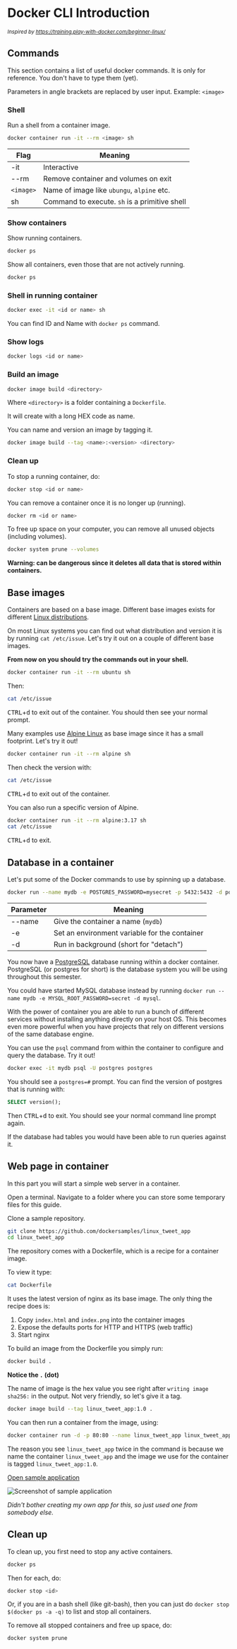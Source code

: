 # Docker CLI Introduction

<small><i>Inspired by <https://training.play-with-docker.com/beginner-linux/></small></i>

## Commands

This section contains a list of useful docker commands.
It is only for reference.
You don't have to type them (yet).

Parameters in angle brackets are replaced by user input.
Example: `<image>`

### Shell

Run a shell from a container image.

```sh
docker container run -it --rm <image> sh
```

| Flag      | Meaning                                       |
| --------- | --------------------------------------------- |
| -it       | Interactive                                   |
| --rm      | Remove container and volumes on exit          |
| `<image>` | Name of image like `ubungu`, `alpine` etc.    |
| sh        | Command to execute. `sh` is a primitive shell |

### Show containers

Show running containers.

```sh
docker ps
```

Show all containers, even those that are not actively running.

```sh
docker ps
```

### Shell in running container

```sh
docker exec -it <id or name> sh
```

You can find ID and Name with `docker ps` command.

### Show logs

```sh
docker logs <id or name>
```

### Build an image

```sh
docker image build <directory>
```

Where `<directory>` is a folder containing a `Dockerfile`.

It will create with a long HEX code as name.

You can name and version an image by tagging it.

```sh
docker image build --tag <name>:<version> <directory>
```

### Clean up

To stop a running container, do:

```sh
docker stop <id or name>
```

You can remove a container once it is no longer up (running).

```sh
docker rm <id or name>
```

To free up space on your computer, you can remove all unused objects (including
volumes).

```sh
docker system prune --volumes
```

**Warning: can be dangerous since it deletes all data that is stored within
containers.**

## Base images

Containers are based on a base image.
Different base images exists for different [Linux
distributions](https://en.wikipedia.org/wiki/Linux_distribution).

On most Linux systems you can find out what distribution and version it is by
running `cat /etc/issue`.
Let's try it out on a couple of different base images.

**From now on you should try the commands out in your shell.**

```sh
docker container run -it --rm ubuntu sh
```

Then:

```sh
cat /etc/issue
```

<kbd>CTRL</kbd>+<kbd>d</kbd> to exit out of the container.
You should then see your normal prompt.

Many examples use [Alpine Linux](https://www.alpinelinux.org/) as base image
since it has a small footprint.
Let's try it out!

```sh
docker container run -it --rm alpine sh
```

Then check the version with:

```sh
cat /etc/issue
```

<kbd>CTRL</kbd>+<kbd>d</kbd> to exit out of the container.

You can also run a specific version of Alpine.

```sh
docker container run -it --rm alpine:3.17 sh
cat /etc/issue
```

<kbd>CTRL</kbd>+<kbd>d</kbd> to exit.

## Database in a container

Let's put some of the Docker commands to use by spinning up a database.

```sh
docker run --name mydb -e POSTGRES_PASSWORD=mysecret -p 5432:5432 -d postgres
```

| Parameter | Meaning                                       |
| --------- | --------------------------------------------- |
| --name    | Give the container a name (`mydb`)            |
| -e        | Set an environment variable for the container |
| -d        | Run in background (short for "detach")        |

You now have a [PostgreSQL](https://www.postgresql.org/) database running
within a docker container.
PostgreSQL (or postgres for short) is the database system you will be using
throughout this semester.

You could have started MySQL database instead by running `docker run --name
mydb -e MYSQL_ROOT_PASSWORD=secret -d mysql`.

With the power of container you are able to run a bunch of different services
without installing anything directly on your host OS.
This becomes even more powerful when you have projects that rely on different
versions of the same database engine.

You can use the `psql` command from within the container to configure and query
the database.
Try it out!

```sh
docker exec -it mydb psql -U postgres postgres
```

You should see a `postgres=#` prompt.
You can find the version of postgres that is running with:

```sql
SELECT version();
```

Then <kbd>CTRL</kbd>+<kbd>d</kbd> to exit.
You should see your normal command line prompt again.

If the database had tables you would have been able to run queries against it.

## Web page in container

In this part you will start a simple web server in a container.

Open a terminal.
Navigate to a folder where you can store some temporary files for this guide.

Clone a sample repository.

```sh
git clone https://github.com/dockersamples/linux_tweet_app
cd linux_tweet_app
```

The repository comes with a Dockerfile, which is a recipe for a container
image.

To view it type:

```sh
cat Dockerfile
```

It uses the latest version of nginx as its base image.
The only thing the recipe does is:

1. Copy `index.html` and `index.png` into the container images
2. Expose the defaults ports for HTTP and HTTPS (web traffic)
3. Start nginx

To build an image from the Dockerfile you simply run:

```sh
docker build .
```

**Notice the `.` (dot)**

The name of image is the hex value you see right after `writing image sha256:`
in the output.
Not very friendly, so let's give it a tag.

```sh
docker image build --tag linux_tweet_app:1.0 .
```

You can then run a container from the image, using:

```sh
docker container run -d -p 80:80 --name linux_tweet_app linux_tweet_app:1.0
```

The reason you see `linux_tweet_app` twice in the command is because we name
the container `linux_tweet_app` and the image we use for the container is
tagged `linux_tweet_app:1.0`.

[Open sample application](http://localhost)

![Screenshot of sample application](./sample-app.png)

_Didn't bother creating my own app for this, so just used one from somebody
else._

## Clean up

To clean up, you first need to stop any active containers.

```sh
docker ps
```

Then for each, do:

```sh
docker stop <id>
```

Or, if you are in a bash shell (like git-bash), then you can just do `docker
stop $(docker ps -a -q)` to list and stop all containers.

To remove all stopped containers and free up space, do:

```sh
docker system prune
```

